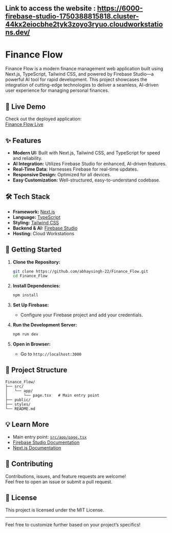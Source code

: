 ## Link to access the website : https://6000-firebase-studio-1750388815818.cluster-44kx2eiocbhe2tyk3zoyo3ryuo.cloudworkstations.dev/


# Finance Flow

Finance Flow is a modern finance management web application built using Next.js, TypeScript, Tailwind CSS, and powered by Firebase Studio—a powerful AI tool for rapid development. This project showcases the integration of cutting-edge technologies to deliver a seamless, AI-driven user experience for managing personal finances.

## 🚀 Live Demo

Check out the deployed application:  
[Finance Flow Live](https://6000-firebase-studio-1750388815818.cluster-44kx2eiocbhe2tyk3zoyo3ryuo.cloudworkstations.dev/)

## ✨ Features

- **Modern UI:** Built with Next.js, Tailwind CSS, and TypeScript for speed and reliability.
- **AI Integration:** Utilizes Firebase Studio for enhanced, AI-driven features.
- **Real-Time Data:** Harnesses Firebase for real-time updates.
- **Responsive Design:** Optimized for all devices.
- **Easy Customization:** Well-structured, easy-to-understand codebase.

## 🛠️ Tech Stack

- **Framework:** [Next.js](https://nextjs.org/)
- **Language:** [TypeScript](https://www.typescriptlang.org/)
- **Styling:** [Tailwind CSS](https://tailwindcss.com/)
- **Backend & AI:** [Firebase Studio](https://firebase.google.com/)
- **Hosting:** Cloud Workstations

## 🏁 Getting Started

1. **Clone the Repository:**
   ```bash
   git clone https://github.com/abhaysingh-22/Finance_Flow.git
   cd Finance_Flow
   ```

2. **Install Dependencies:**
   ```bash
   npm install
   ```

3. **Set Up Firebase:**
   - Configure your Firebase project and add your credentials.

4. **Run the Development Server:**
   ```bash
   npm run dev
   ```

5. **Open in Browser:**
   - Go to `http://localhost:3000`

## 📂 Project Structure

```
Finance_Flow/
├── src/
│   └── app/
│       └── page.tsx   # Main entry point
├── public/
├── styles/
└── README.md
```

## 💡 Learn More

- Main entry point: [`src/app/page.tsx`](src/app/page.tsx)
- [Firebase Studio Documentation](https://firebase.google.com/docs/studio)
- [Next.js Documentation](https://nextjs.org/docs)

## 🤝 Contributing

Contributions, issues, and feature requests are welcome!  
Feel free to open an issue or submit a pull request.

## 📝 License

This project is licensed under the MIT License.

---

Feel free to customize further based on your project’s specifics!

